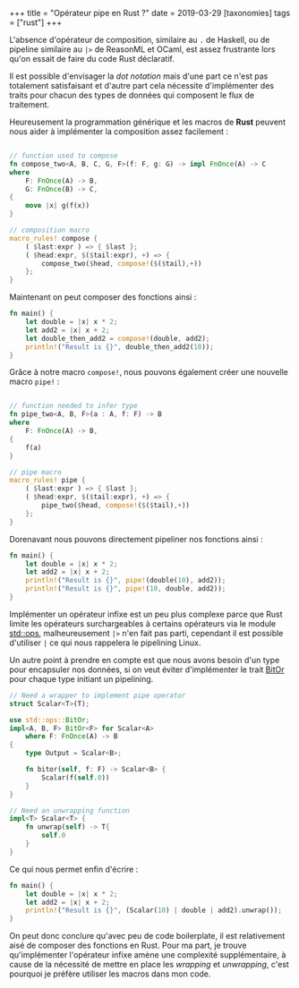 +++
title = "Opérateur pipe en Rust ?" 
date = 2019-03-29
[taxonomies]
tags = ["rust"]
+++

L'absence d'opérateur de composition, similaire au `.` de Haskell, ou de pipeline similaire au `|>` de ReasonML et OCaml, est assez frustrante lors qu'on essait de faire du code Rust déclaratif.

Il est possible d'envisager la _dot notation_ mais d'une part ce n'est pas totalement satisfaisant et d'autre part cela nécessite d'implémenter des traits pour chacun des types de données qui composent le flux de traitement.

Heureusement la programmation générique et les macros de **Rust** peuvent nous aider à implémenter la composition assez facilement :

```rust

// function used to compose
fn compose_two<A, B, C, G, F>(f: F, g: G) -> impl FnOnce(A) -> C
where
    F: FnOnce(A) -> B,
    G: FnOnce(B) -> C,
{
    move |x| g(f(x))
}

// composition macro
macro_rules! compose {
    ( $last:expr ) => { $last };
    ( $head:expr, $($tail:expr), +) => {
        compose_two($head, compose!($($tail),+))
    };
}
```

Maintenant on peut composer des fonctions ainsi :

```rust
fn main() {
    let double = |x| x * 2;
    let add2 = |x| x + 2;
    let double_then_add2 = compose!(double, add2);
    println!("Result is {}", double_then_add2(10));
}
```

Grâce à notre macro `compose!`, nous pouvons également créer une nouvelle macro `pipe!` :

```rust

// function needed to infer type
fn pipe_two<A, B, F>(a : A, f: F) -> B
where
    F: FnOnce(A) -> B,
{
    f(a)
}

// pipe macro
macro_rules! pipe {
    ( $last:expr ) => { $last };
    ( $head:expr, $($tail:expr), +) => {
        pipe_two($head, compose!($($tail),+))
    };
}
```

Dorenavant nous pouvons directement pipeliner nos fonctions ainsi :

```rust
fn main() {
    let double = |x| x * 2;
    let add2 = |x| x + 2;
    println!("Result is {}", pipe!(double(10), add2));
    println!("Result is {}", pipe!(10, double, add2));
}
```

Implémenter un opérateur infixe est un peu plus complexe parce que Rust limite les opérateurs surchargeables à certains opérateurs via le module [std::ops](https://doc.rust-lang.org/std/ops/index.html), malheureusement `|>` n'en fait pas parti, cependant il est possible d'utiliser `|` ce qui nous rappelera le pipelining Linux.

Un autre point à prendre en compte est que nous avons besoin d'un type pour encapsuler nos données, si on veut éviter d'implémenter le trait [BitOr](https://doc.rust-lang.org/std/ops/trait.BitOr.html) pour chaque type initiant un pipelining.

```rust
// Need a wrapper to implement pipe operator
struct Scalar<T>(T);

use std::ops::BitOr;
impl<A, B, F> BitOr<F> for Scalar<A>
    where F: FnOnce(A) -> B
{
    type Output = Scalar<B>;

    fn bitor(self, f: F) -> Scalar<B> {
        Scalar(f(self.0))
    }
}

// Need an unwrapping function
impl<T> Scalar<T> {
    fn unwrap(self) -> T{
        self.0
    }
}
```

Ce qui nous permet enfin d'écrire :

```rust
fn main() {
    let double = |x| x * 2;
    let add2 = |x| x + 2;
    println!("Result is {}", (Scalar(10) | double | add2).unwrap());
}
```

On peut donc conclure qu'avec peu de code boilerplate, il est relativement aisé de composer des fonctions en Rust. Pour ma part, je trouve qu'implémenter l'opérateur infixe amène une complexité supplémentaire, à cause de la nécessité de mettre en place les _wrapping_ et _unwrapping_, c'est pourquoi je préfère utiliser les macros dans mon code.
